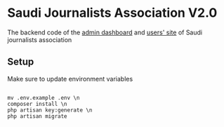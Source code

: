 <h1>Saudi Journalists Association V2.0</h1>
<p>The backend code of the <a href="https://github.com/SH1R3F/SJU-v2.0-admin-panel">admin dashboard</a> and <a href="https://github.com/SH1R3F/SJU-users-app">users' site</a> of Saudi journalists association</p>

<h2>Setup</h2>
<p>Make sure to update environment variables</p>
<code style="white-space: pre-wrap">
mv .env.example .env \n
composer install \n
php artisan key:generate \n
php artisan migrate
</code>
